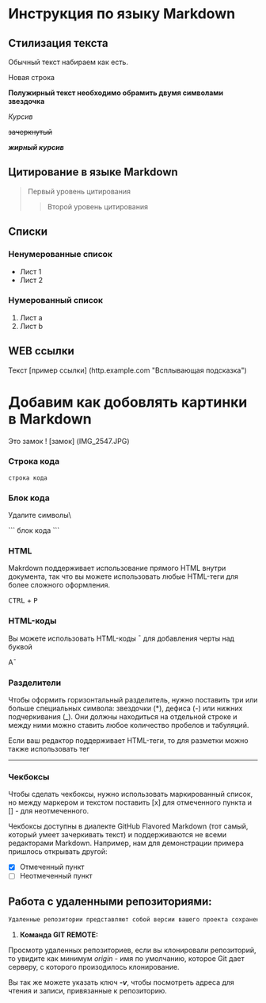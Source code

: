 # Инструкция по языку Markdown

## Стилизация текста

Обычный текст набираем как есть.

Новая строка

**Полужирный текст необходимо обрамить двумя символами звездочка**

*Курсив*

~~зачеркнутый~~

***жирный курсив***

## Цитирование в языке Markdown
> Первый уровень цитирования
>> Второй уровень цитирования

## Списки
### Ненумерованные список
* Лист 1
* Лист 2

### Нумерованный список
1. Лист a
2. Лист b

## WEB ссылки
Текст [пример ссылки] (http.example.com "Всплывающая подсказка")

# Добавим как добовлять картинки в Markdown
Это замок
! [замок] (IMG_2547.JPG)

### Строка кода

`строка кода`

### Блок кода

Удалите символы\

\```
блок кода
\```

### HTML

Makrdown поддерживает использование прямого HTML внутри документа, так что вы можете использовать любые HTML-теги для более сложного оформления.

<kbd>CTRL</kbd> + <kbd>P</kbd>

### HTML-коды

Вы можете использовать HTML-коды &macr; для добавления черты над буквой

A&macr;

### Разделители

Чтобы оформить горизонтальный разделитель, нужно поставить три или больше специальных символа: звездочки (*), дефиса (-) или нижних подчеркивания (_). Они должны находиться на отдельной строке и между ними можно ставить любое количество пробелов и табуляций.

Если ваш редактор поддерживает HTML-теги, то для разметки можно также использовать тег <hr>

### Чекбоксы

Чтобы сделать чекбоксы, нужно использовать маркированный список, но между маркером и текстом поставить [x] для отмеченного пункта и [] - для неотмеченного.

Чекбоксы доступны в диалекте GitHub Flavored Markdown (тот самый, который умеет зачеркивать текст) и поддерживаются не всеми редакторами Markdown. Например, нам для демонстрации примера пришлось открывать другой:

- [x] Отмеченный пункт
- [ ] Неотмеченный пункт

## Работа с удаленными репозиториями:
```sh
Удаленные репозитории представляют собой версии вашего проекта сохраненные в интернете или еще где-то в сети.
```
1. **Команда GIT REMOTE:**

Просмотр удаленных репозиториев, если вы клонировали репозиторий, то увидите как минимум *origin* - имя по умолчанию, которое Git дает серверу, с которого произодилось клонирование. 

Вы так же можете указать ключ ***-v***, чтобы посмотреть адреса для чтения и записи, привязанные к репозиторию. 




 




